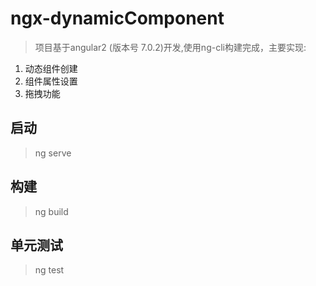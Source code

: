# ngx-dynamicComponent

> 项目基于angular2 (版本号 7.0.2)开发,使用ng-cli构建完成，主要实现:
1. 动态组件创建
2. 组件属性设置
3. 拖拽功能

## 启动

>  ng serve

## 构建

> ng build

## 单元测试

> ng test
